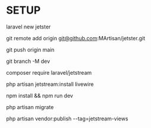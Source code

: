 # SETUP

laravel new jetster

git remote add origin git@github.com:MArtisan/jetster.git

git push origin main

git branch -M dev

composer require laravel/jetstream

php artisan jetstream:install livewire

npm install && npm run dev

php artisan migrate

php artisan vendor:publish --tag=jetstream-views